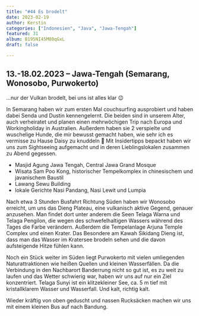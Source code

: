```yaml
---
title: "#44 Es brodelt"
date: 2023-02-19
author: Kerstin
categories: ["Indonesien", "Java", "Jawa-Tengah"]
featured: 31
album: B195NI45M80qGxL
draft: false

---
```


## 13.-18.02.2023 – Jawa-Tengah (Semarang, Wonosobo, Purwokerto)

...nur der Vulkan brodelt, bei uns ist alles klar 😉

In Semarang haben wir zum ersten Mal couchsurfing ausprobiert und haben dabei Senda und Dustin kennengelernt. Die beiden sind in unserem Alter, auch verheiratet und planen einen mehrwöchigen Trip nach Europa und Workingholiday in Australien. Außerdem haben sie 2 verspielte und wuschelige Hunde, die mir bewusst gemacht haben, wie sehr ich es vermisse zu Hause Daisy zu knuddeln 🐶 Mit Insidertipps bepackt haben wir uns zum Sightseeing aufgemacht und in deren Lieblingslokalen zusammen zu Abend gegessen.

* Masjid Agung Jawa Tengah, Central Jawa Grand Mosque
* Wisata Sam Poo Kong, historischer Tempelkomplex in chinesischem und javanischem Baustil
* Lawang Sewu Building
* lokale Gerichte Nasi Pandang, Nasi Lewit und Lumpia

Nach etwa 3 Stunden Busfahrt Richtung Süden haben wir Wonosobo erreicht, um uns das Dieng Plateau, eine vulkanisch aktive Gegend, genauer anzusehen. Man findet dort unter anderem die Seen Telaga Warna und Telaga Pengilon, die wegen des schwefelhaltigen Wassers während des Tages die Farbe verändern. Außerdem die Tempelanlage Arjuna Temple Complex und einen Krater. Das Besondere am Kawah Sikidang Dieng ist, dass man das Wasser im Kratersee brodeln sehen und die davon aufsteigende Hitze fühlen kann.

Noch ein Stück weiter im Süden liegt Purwokerto mit vielen umliegenden Naturattraktionen wie heißen Quellen und kleinen Wasserfällen. Da die Verbindung in den Nachbarort Banderrung nicht so gut ist, es zu weit zu laufen und das Wetter schwierig war, haben wir uns auf nur ein Ziel konzentriert. Telaga Sunyi ist ein klitzekleiner See, ca. 5 m tief mit kristallklarem Wasser und Wasserfall. Und kalt, richtig kalt. 

Wieder kräftig von oben geduscht und nassen Rucksäcken machen wir uns mit einem kleinen Bus auf nach Bandung.